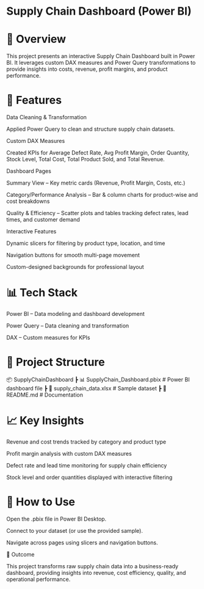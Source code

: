 # Supply Chain Dashboard (Power BI)

# 📌 Overview
This project presents an interactive Supply Chain Dashboard built in Power BI.
It leverages custom DAX measures and Power Query transformations to provide insights into costs, revenue, profit margins, and product performance.

# 🚀 Features

Data Cleaning & Transformation

Applied Power Query to clean and structure supply chain datasets.

Custom DAX Measures

Created KPIs for Average Defect Rate, Avg Profit Margin, Order Quantity, Stock Level, Total Cost, Total Product Sold, and Total Revenue.

Dashboard Pages

Summary View – Key metric cards (Revenue, Profit Margin, Costs, etc.)

Category/Performance Analysis – Bar & column charts for product-wise and cost breakdowns

Quality & Efficiency – Scatter plots and tables tracking defect rates, lead times, and customer demand

Interactive Features

Dynamic slicers for filtering by product type, location, and time

Navigation buttons for smooth multi-page movement

Custom-designed backgrounds for professional layout

# 📊 Tech Stack

Power BI – Data modeling and dashboard development

Power Query – Data cleaning and transformation

DAX – Custom measures for KPIs

# 📂 Project Structure
📦 SupplyChainDashboard
 ┣ 📊 SupplyChain_Dashboard.pbix    # Power BI dashboard file
 ┣ 📄 supply_chain_data.xlsx        # Sample dataset
 ┣ 📜 README.md                     # Documentation



# 📈 Key Insights

Revenue and cost trends tracked by category and product type

Profit margin analysis with custom DAX measures

Defect rate and lead time monitoring for supply chain efficiency

Stock level and order quantities displayed with interactive filtering

# 🔧 How to Use

Open the .pbix file in Power BI Desktop.

Connect to your dataset (or use the provided sample).

Navigate across pages using slicers and navigation buttons.

🏁 Outcome

This project transforms raw supply chain data into a business-ready dashboard, providing insights into revenue, cost efficiency, quality, and operational performance.
